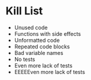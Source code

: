 Kill List
=========
* Unused code
* Functions with side effects
* Unformatted code
* Repeated code blocks
* Bad variable names
* No tests
* Even more lack of tests
* EEEEEven more lack of tests
